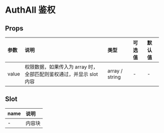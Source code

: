 # AuthAll 鉴权

## Props

| 参数  | 说明                                                                | 类型           | 可选值 | 默认值 |
| :---- | :------------------------------------------------------------------ | :------------- | :----- | :----- |
| value | 权限数据，如果传入为 array 时，全部匹配则鉴权通过，并显示 slot 内容 | array / string | -      | -      |

## Slot

| name | 说明   |
| :--- | :----- |
| -    | 内容块 |